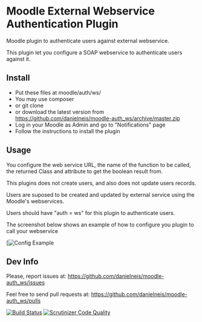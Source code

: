# Moodle External Webservice Authentication Plugin

Moodle plugin to authenticate users against external webservice.

This plugin let you configure a SOAP webservice
to authenticate users against it.

Install
-------

* Put these files at moodle/auth/ws/
 * You may use composer
 * or git clone
 * or download the latest version from https://github.com/danielneis/moodle-auth_ws/archive/master.zip
* Log in your Moodle as Admin and go to "Notifications" page
* Follow the instructions to install the plugin

Usage
-----

You configure the web service URL, the name of the function to be called, the returned Class and attribute to get the boolean result from.

This plugins does not create users, and also does not update users records.

Users are suposed to be created and updated by external service using the Moodle's webservices.

Users should have "auth = ws" for this plugin to authenticate users.

The screenshot below shows an example of how to configure you plugin to call your webservice

[![Config Example](https://github.com/danielneis/moodle-auth_ws/blob/master/moodle-auth_ws_settings.png)

Dev Info
--------

Please, report issues at: https://github.com/danielneis/moodle-auth_ws/issues

Feel free to send pull requests at: https://github.com/danielneis/moodle-auth_ws/pulls

[![Build Status](https://travis-ci.org/danielneis/moodle-auth_ws.svg?branch=master)](https://travis-ci.org/danielneis/moodle-auth_ws)
[![Scrutinizer Code Quality](https://scrutinizer-ci.com/g/danielneis/moodle-auth_ws/badges/quality-score.png?b=master)](https://scrutinizer-ci.com/g/danielneis/moodle-auth_ws/?branch=master)
